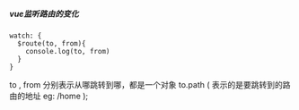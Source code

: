 ##### vue监听路由的变化

```
watch: {
  $route(to, from){
    console.log(to, from)
  }
}
```

to , from 分别表示从哪跳转到哪，都是一个对象 to.path ( 表示的是要跳转到的路由的地址 eg: /home );

